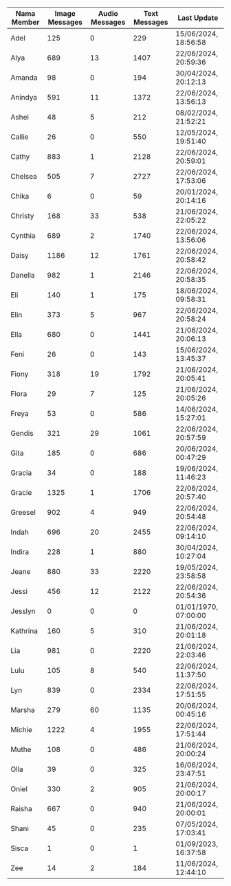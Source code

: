 | Nama Member | Image Messages | Audio Messages | Text Messages | Last Update |
| ------ | -------------- | -------------- | ------------- | ------------ |
| Adel | 125 | 0 | 229 | 15/06/2024, 18:56:58 |
| Alya | 689 | 13 | 1407 | 22/06/2024, 20:59:36 |
| Amanda | 98 | 0 | 194 | 30/04/2024, 20:12:13 |
| Anindya | 591 | 11 | 1372 | 22/06/2024, 13:56:13 |
| Ashel | 48 | 5 | 212 | 08/02/2024, 21:52:21 |
| Callie | 26 | 0 | 550 | 12/05/2024, 19:51:40 |
| Cathy | 883 | 1 | 2128 | 22/06/2024, 20:59:01 |
| Chelsea | 505 | 7 | 2727 | 22/06/2024, 17:53:06 |
| Chika | 6 | 0 | 59 | 20/01/2024, 20:14:16 |
| Christy | 168 | 33 | 538 | 21/06/2024, 22:05:22 |
| Cynthia | 689 | 2 | 1740 | 22/06/2024, 13:56:06 |
| Daisy | 1186 | 12 | 1761 | 22/06/2024, 20:58:42 |
| Danella | 982 | 1 | 2146 | 22/06/2024, 20:58:35 |
| Eli | 140 | 1 | 175 | 18/06/2024, 09:58:31 |
| Elin | 373 | 5 | 967 | 22/06/2024, 20:58:24 |
| Ella | 680 | 0 | 1441 | 21/06/2024, 20:06:13 |
| Feni | 26 | 0 | 143 | 15/06/2024, 13:45:37 |
| Fiony | 318 | 19 | 1792 | 21/06/2024, 20:05:41 |
| Flora | 29 | 7 | 125 | 21/06/2024, 20:05:26 |
| Freya | 53 | 0 | 586 | 14/06/2024, 15:27:01 |
| Gendis | 321 | 29 | 1061 | 22/06/2024, 20:57:59 |
| Gita | 185 | 0 | 686 | 20/06/2024, 00:47:29 |
| Gracia | 34 | 0 | 188 | 19/06/2024, 11:46:23 |
| Gracie | 1325 | 1 | 1706 | 22/06/2024, 20:57:40 |
| Greesel | 902 | 4 | 949 | 22/06/2024, 20:54:48 |
| Indah | 696 | 20 | 2455 | 22/06/2024, 09:14:10 |
| Indira | 228 | 1 | 880 | 30/04/2024, 10:27:04 |
| Jeane | 880 | 33 | 2220 | 19/05/2024, 23:58:58 |
| Jessi | 456 | 12 | 2122 | 22/06/2024, 20:54:36 |
| Jesslyn | 0 | 0 | 0 | 01/01/1970, 07:00:00 |
| Kathrina | 160 | 5 | 310 | 21/06/2024, 20:01:18 |
| Lia | 981 | 0 | 2220 | 21/06/2024, 22:03:46 |
| Lulu | 105 | 8 | 540 | 22/06/2024, 11:37:50 |
| Lyn | 839 | 0 | 2334 | 22/06/2024, 17:51:55 |
| Marsha | 279 | 60 | 1135 | 20/06/2024, 00:45:16 |
| Michie | 1222 | 4 | 1955 | 22/06/2024, 17:51:44 |
| Muthe | 108 | 0 | 486 | 21/06/2024, 20:00:24 |
| Olla | 39 | 0 | 325 | 16/06/2024, 23:47:51 |
| Oniel | 330 | 2 | 905 | 21/06/2024, 20:00:17 |
| Raisha | 667 | 0 | 940 | 21/06/2024, 20:00:01 |
| Shani | 45 | 0 | 235 | 07/05/2024, 17:03:41 |
| Sisca | 1 | 0 | 1 | 01/09/2023, 16:37:58 |
| Zee | 14 | 2 | 184 | 11/06/2024, 12:44:10 |
